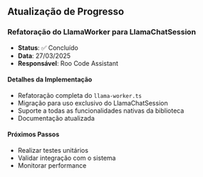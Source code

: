 ## Atualização de Progresso

### Refatoração do LlamaWorker para LlamaChatSession

- **Status**: ✅ Concluído
- **Data**: 27/03/2025
- **Responsável**: Roo Code Assistant

#### Detalhes da Implementação

- Refatoração completa do `llama-worker.ts`
- Migração para uso exclusivo do LlamaChatSession
- Suporte a todas as funcionalidades nativas da biblioteca
- Documentação atualizada

#### Próximos Passos

- Realizar testes unitários
- Validar integração com o sistema
- Monitorar performance
